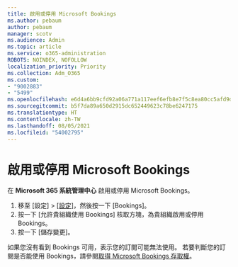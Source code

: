 ```yaml
---
title: 啟用或停用 Microsoft Bookings
ms.author: pebaum
author: pebaum
manager: scotv
ms.audience: Admin
ms.topic: article
ms.service: o365-administration
ROBOTS: NOINDEX, NOFOLLOW
localization_priority: Priority
ms.collection: Adm_O365
ms.custom:
- "9002883"
- "5499"
ms.openlocfilehash: e6d4a6bb9cfd92a06a771a117eef6efb8e7f5c8ea80cc5afd9daa619f4bd3079
ms.sourcegitcommit: b5f7da89a650d2915dc652449623c78be6247175
ms.translationtype: HT
ms.contentlocale: zh-TW
ms.lasthandoff: 08/05/2021
ms.locfileid: "54002795"
---
```

# <a name="enable-or-disable-microsoft-bookings"></a>啟用或停用 Microsoft Bookings

在 **Microsoft 365 系統管理中心** 啟用或停用 Microsoft Bookings。

1. 移至 [設定] > [[設定]](https://admin.microsoft.com/Adminportal/Home?source=applauncher#/Settings/Services)，然後按一下 [Bookings]。
2. 按一下 [允許貴組織使用 Bookings] 核取方塊，為貴組織啟用或停用 Bookings。
3. 按一下 [儲存變更]。

如果您沒有看到 Bookings 可用，表示您的訂閱可能無法使用。 若要判斷您的訂閱是否能使用 Bookings，請參閱[取得 Microsoft Bookings 存取權](https://support.microsoft.com/en-us/office/get-access-to-microsoft-bookings-5382dc07-aaa5-45c9-8767-502333b214ce)。
